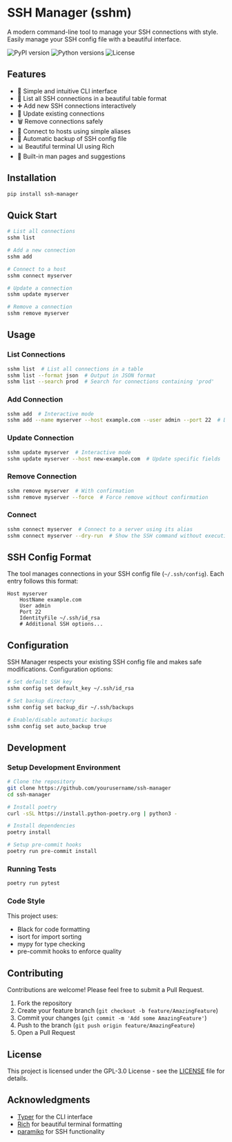# SSH Manager (sshm)

A modern command-line tool to manage your SSH connections with style. Easily manage your SSH config file with a beautiful interface.

![PyPI version](https://img.shields.io/pypi/v/sshm)
![Python versions](https://img.shields.io/pypi/pyversions/sshm)
![License](https://img.shields.io/pypi/l/sshm)

## Features

- 🚀 Simple and intuitive CLI interface
- 📝 List all SSH connections in a beautiful table format
- ➕ Add new SSH connections interactively
- 🔄 Update existing connections
- 🗑️ Remove connections safely
- 🔌 Connect to hosts using simple aliases
- 🔐 Automatic backup of SSH config file
- 📊 Beautiful terminal UI using Rich
- 📖 Built-in man pages and suggestions

## Installation

```bash
pip install ssh-manager
```

## Quick Start

```bash
# List all connections
sshm list

# Add a new connection
sshm add

# Connect to a host
sshm connect myserver

# Update a connection
sshm update myserver

# Remove a connection
sshm remove myserver
```

## Usage

### List Connections

```bash
sshm list  # List all connections in a table
sshm list --format json  # Output in JSON format
sshm list --search prod  # Search for connections containing 'prod'
```

### Add Connection

```bash
sshm add  # Interactive mode
sshm add --name myserver --host example.com --user admin --port 22  # Direct mode
```

### Update Connection

```bash
sshm update myserver  # Interactive mode
sshm update myserver --host new-example.com  # Update specific fields
```

### Remove Connection

```bash
sshm remove myserver  # With confirmation
sshm remove myserver --force  # Force remove without confirmation
```

### Connect

```bash
sshm connect myserver  # Connect to a server using its alias
sshm connect myserver --dry-run  # Show the SSH command without executing
```

## SSH Config Format

The tool manages connections in your SSH config file (`~/.ssh/config`). Each entry follows this format:

```
Host myserver
    HostName example.com
    User admin
    Port 22
    IdentityFile ~/.ssh/id_rsa
    # Additional SSH options...
```

## Configuration

SSH Manager respects your existing SSH config file and makes safe modifications. Configuration options:

```bash
# Set default SSH key
sshm config set default_key ~/.ssh/id_rsa

# Set backup directory
sshm config set backup_dir ~/.ssh/backups

# Enable/disable automatic backups
sshm config set auto_backup true
```

## Development

### Setup Development Environment

```bash
# Clone the repository
git clone https://github.com/yourusername/ssh-manager
cd ssh-manager

# Install poetry
curl -sSL https://install.python-poetry.org | python3 -

# Install dependencies
poetry install

# Setup pre-commit hooks
poetry run pre-commit install
```

### Running Tests

```bash
poetry run pytest
```

### Code Style

This project uses:
- Black for code formatting
- isort for import sorting
- mypy for type checking
- pre-commit hooks to enforce quality

## Contributing

Contributions are welcome! Please feel free to submit a Pull Request.

1. Fork the repository
2. Create your feature branch (`git checkout -b feature/AmazingFeature`)
3. Commit your changes (`git commit -m 'Add some AmazingFeature'`)
4. Push to the branch (`git push origin feature/AmazingFeature`)
5. Open a Pull Request

## License

This project is licensed under the GPL-3.0 License - see the [LICENSE](LICENSE) file for details.

## Acknowledgments

- [Typer](https://typer.tiangolo.com/) for the CLI interface
- [Rich](https://rich.readthedocs.io/) for beautiful terminal formatting
- [paramiko](http://www.paramiko.org/) for SSH functionality